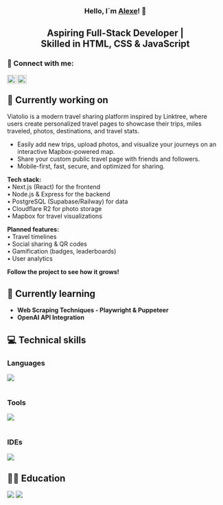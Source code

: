 <h3 align="center">
    Hello, I`m <a href="https://www.linkedin.com/in/alexe-tataru-52bb55208/" target="_blank" rel="noreferrer">Alexe</a>! 👋
</h3>

<h2 align="center">
    Aspiring Full-Stack Developer | </br>
    Skilled in HTML, CSS & JavaScript
</h2>

### 🤝 Connect with me:

<a href="https://www.linkedin.com/in/alexe-tataru-52bb55208/"><img align="left" src="https://raw.githubusercontent.com/yushi1007/yushi1007/main/images/linkedin.svg" alt="Yu Shi | LinkedIn" width="21px"/></a>
<a href="https://www.instagram.com/notoriousmaka/"><img align="left" src="https://raw.githubusercontent.com/yushi1007/yushi1007/main/images/instagram.svg" alt="Yu Shi | Instagram" width="21px"/></a>
</br>

## 🔭 Currently working on

Viatolio is a modern travel sharing platform inspired by Linktree, where users create personalized travel pages to showcase their trips, miles traveled, photos, destinations, and travel stats.

- Easily add new trips, upload photos, and visualize your journeys on an interactive Mapbox-powered map.
- Share your custom public travel page with friends and followers.
- Mobile-first, fast, secure, and optimized for sharing.

**Tech stack:**  
• Next.js (React) for the frontend  
• Node.js & Express for the backend  
• PostgreSQL (Supabase/Railway) for data  
• Cloudflare R2 for photo storage  
• Mapbox for travel visualizations  

**Planned features:**  
• Travel timelines  
• Social sharing & QR codes  
• Gamification (badges, leaderboards)  
• User analytics  

**Follow the project to see how it grows!**

## 🌱 Currently learning

<ul>
  <li><strong>Web Scraping Techniques - Playwright & Puppeteer</strong></li>
  <li><strong>OpenAI API Integration</strong></li>
</ul>

## 💻 Technical skills

### Languages
[![](https://skillicons.dev/icons?i=py,java,c,cs,cpp,html,css,php,mysql,kotlin&perline=3)](https://skillicons.dev)
</br> </br>

### Tools
[![](https://skillicons.dev/icons?i=git,github,docker&perline=3)](https://skillicons.dev)
</br> </br>

### IDEs
[![](https://skillicons.dev/icons?i=eclipse,idea,vscode,visualstudio,phpstorm,androidstudio,matlab&perline=3)](https://skillicons.dev)

## 🧑‍🎓 Education

![](https://img.shields.io/badge/Codecademy-FFF0E5?style=for-the-badge&logo=codecademy&logoColor=303347)
![](https://img.shields.io/badge/freecodecamp-27273D?style=for-the-badge&logo=freecodecamp&logoColor=white)

